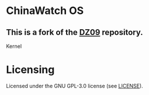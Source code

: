 # ChinaWatch OS
## This is a fork of the [DZ09](https://github.com/MediatekInfo/DZ09) repository.

Kernel
# Licensing
Licensed under the GNU GPL-3.0 license (see [LICENSE](LICENSE)).
